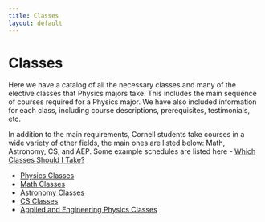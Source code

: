 ```yaml
---
title: Classes
layout: default
---
```

<link rel="stylesheet" href="/main.css">

# Classes

Here we have a catalog of all the necessary classes and many of the elective classes that Physics majors take. This includes the main sequence of courses required for a Physics major. We have also included information for each class, including course descriptions, prerequisites, testimonials, etc.

In addition to the main requirements, Cornell students take courses in a wide variety of other fields, the main ones are listed below: Math, Astronomy, CS, and AEP.
Some example schedules are listed here - [Which Classes Should I Take?](/resources/which_class.html)


- [Physics Classes](/classes/physclasses.html)
- [Math Classes](/classes/mathclasses.html)
- [Astronomy Classes](/classes/astroclasses.html)
- [CS Classes](/classes/csclasses.html)
- [Applied and Engineering Physics Classes](/classes/aepclasses.html)

